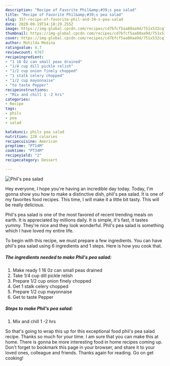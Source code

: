 ```yaml
---
description: "Recipe of Favorite Phil&amp;#39;s pea salad"
title: "Recipe of Favorite Phil&amp;#39;s pea salad"
slug: 357-recipe-of-favorite-phil-and-39-s-pea-salad
date: 2020-09-19T14:18:29.255Z
image: https://img-global.cpcdn.com/recipes/cd7bfcf5aa80aa9d/751x532cq70/phils-pea-salad-recipe-main-photo.jpg
thumbnail: https://img-global.cpcdn.com/recipes/cd7bfcf5aa80aa9d/751x532cq70/phils-pea-salad-recipe-main-photo.jpg
cover: https://img-global.cpcdn.com/recipes/cd7bfcf5aa80aa9d/751x532cq70/phils-pea-salad-recipe-main-photo.jpg
author: Matilda Medina
ratingvalue: 4.7
reviewcount: 6767
recipeingredient:
- "1 16 0z can small peas drained"
- "1/4 cup dill pickle relish"
- "1/2 cup onion finely chopped"
- "1 stalk celery chopped"
- "1/2 cup mayonnaise"
- "to taste Pepper"
recipeinstructions:
- "Mix and chill 1 -2 hrs"
categories:
- Recipe
tags:
- phils
- pea
- salad

katakunci: phils pea salad 
nutrition: 228 calories
recipecuisine: American
preptime: "PT14M"
cooktime: "PT34M"
recipeyield: "2"
recipecategory: Dessert

---
```



![Phil&#39;s pea salad](https://img-global.cpcdn.com/recipes/cd7bfcf5aa80aa9d/751x532cq70/phils-pea-salad-recipe-main-photo.jpg)

Hey everyone, I hope you're having an incredible day today. Today, I'm gonna show you how to make a distinctive dish, phil&#39;s pea salad. It is one of my favorites food recipes. This time, I will make it a little bit tasty. This will be really delicious.

Phil&#39;s pea salad is one of the most favored of recent trending meals on earth. It is appreciated by millions daily. It is simple, it's fast, it tastes yummy. They're nice and they look wonderful. Phil&#39;s pea salad is something which I have loved my entire life.




To begin with this recipe, we must prepare a few ingredients. You can have phil&#39;s pea salad using 6 ingredients and 1 steps. Here is how you cook that.

<!--inarticleads1-->

##### The ingredients needed to make Phil&#39;s pea salad:

1. Make ready 1 16 0z can small peas drained
1. Take 1/4 cup dill pickle relish
1. Prepare 1/2 cup onion finely chopped
1. Get 1 stalk celery chopped
1. Prepare 1/2 cup mayonnaise
1. Get to taste Pepper




<!--inarticleads2-->

##### Steps to make Phil&#39;s pea salad:

1. Mix and chill 1 -2 hrs




So that's going to wrap this up for this exceptional food phil&#39;s pea salad recipe. Thanks so much for your time. I am sure that you can make this at home. There is gonna be more interesting food in home recipes coming up. Don't forget to bookmark this page in your browser, and share it to your loved ones, colleague and friends. Thanks again for reading. Go on get cooking!
